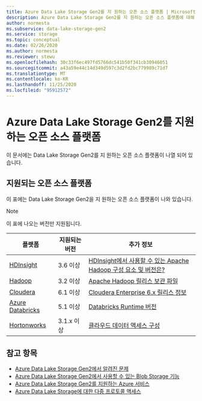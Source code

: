 ```yaml
---
title: Azure Data Lake Storage Gen2를 지 원하는 오픈 소스 플랫폼 | Microsoft Docs
description: Azure Data Lake Storage Gen2를 지 원하는 오픈 소스 플랫폼에 대해 알아봅니다.
author: normesta
ms.subservice: data-lake-storage-gen2
ms.service: storage
ms.topic: conceptual
ms.date: 02/26/2020
ms.author: normesta
ms.reviewer: stewu
ms.openlocfilehash: 30c33f6ec497fd5766dc541b50f341cb30946051
ms.sourcegitcommit: a43a59e44c14d349d597c3d2fd2bc779989c71d7
ms.translationtype: MT
ms.contentlocale: ko-KR
ms.lasthandoff: 11/25/2020
ms.locfileid: "95912572"
---
```

# <a name="open-source-platforms-that-support-azure-data-lake-storage-gen2"></a>Azure Data Lake Storage Gen2를 지원하는 오픈 소스 플랫폼

이 문서에는 Data Lake Storage Gen2를 지 원하는 오픈 소스 플랫폼이 나열 되어 있습니다.  

## <a name="supported-open-source-platforms"></a>지원되는 오픈 소스 플랫폼

이 표에는 Data Lake Storage Gen2을 지 원하는 오픈 소스 플랫폼이 나와 있습니다.

> [!NOTE]
> 이 표에 나오는 버전만 지원됩니다.

| 플랫폼 |  지원되는 버전 | 추가 정보 |
| --- | --- | --- |
| [HDInsight](https://azure.microsoft.com/services/hdinsight/) | 3.6 이상 | [HDInsight에서 사용할 수 있는 Apache Hadoop 구성 요소 및 버전은?](../../hdinsight/hdinsight-component-versioning.md?bc=%2f2Fazure%2fbread%2ftoc.json&toc=%2fazure%2fhdinsight%2fstorm%2fTOC.json)
| [Hadoop](https://hadoop.apache.org/) | 3.2 이상 | [Apache Hadoop 릴리스 보관 파일](https://hadoop.apache.org/release.html) |
| [Cloudera](https://www.cloudera.com/) | 6.1 이상 | [Cloudera Enterprise 6.x 릴리스 정보](https://www.cloudera.com/documentation/enterprise/6/release-notes/topics/rg_cdh_6_release_notes.html) |
| [Azure Databricks](https://azure.microsoft.com/services/databricks/) | 5.1 이상 | [Databricks Runtime 버전](https://docs.databricks.com/release-notes/runtime/databricks-runtime-ver.html) |
|[Hortonworks](https://hortonworks.com/)| 3.1.x 이상 | [클라우드 데이터 액세스 구성](https://docs.hortonworks.com/HDPDocuments/Cloudbreak/Cloudbreak-2.9.0/cloud-data-access/content/cb_configuring-access-to-adls2.html) |

## <a name="see-also"></a>참고 항목

- [Azure Data Lake Storage Gen2에서 알려진 문제](data-lake-storage-known-issues.md)
- [Azure Data Lake Storage Gen2에서 사용할 수 있는 Blob Storage 기능](data-lake-storage-supported-blob-storage-features.md)
- [Azure Data Lake Storage Gen2를 지원하는 Azure 서비스](data-lake-storage-supported-azure-services.md)
- [Azure Data Lake Storage에 대한 다중 프로토콜 액세스](data-lake-storage-multi-protocol-access.md)